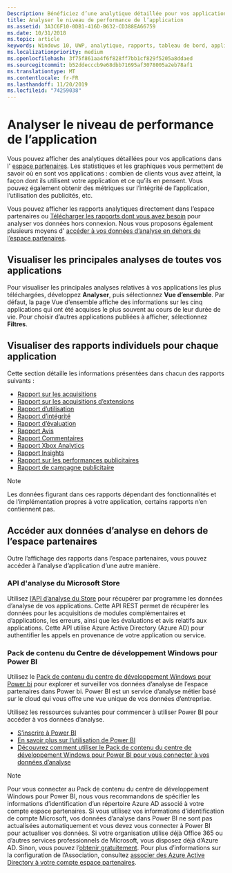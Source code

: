 ```yaml
---
Description: Bénéficiez d’une analytique détaillée pour vos applications Windows, dans l’espace partenaires ou via d’autres méthodes.
title: Analyser le niveau de performance de l’application
ms.assetid: 3A3C6F10-0DB1-416D-B632-CD388EA66759
ms.date: 10/31/2018
ms.topic: article
keywords: Windows 10, UWP, analytique, rapports, tableau de bord, applications, données, métriques
ms.localizationpriority: medium
ms.openlocfilehash: 3f75f861aa4f6f828ff7bb1cf829f5205a8ddaed
ms.sourcegitcommit: b52ddecccb9e68dbb71695af3078005a2eb78af1
ms.translationtype: MT
ms.contentlocale: fr-FR
ms.lasthandoff: 11/20/2019
ms.locfileid: "74259038"
---
```

# <a name="analyze-app-performance"></a>Analyser le niveau de performance de l’application

Vous pouvez afficher des analytiques détaillées pour vos applications dans l' [espace partenaires](https://partner.microsoft.com/dashboard). Les statistiques et les graphiques vous permettent de savoir où en sont vos applications : combien de clients vous avez atteint, la façon dont ils utilisent votre application et ce qu’ils en pensent. Vous pouvez également obtenir des métriques sur l’intégrité de l’application, l’utilisation des publicités, etc.

Vous pouvez afficher les rapports analytiques directement dans l’espace partenaires ou [Télécharger les rapports dont vous avez besoin](download-analytic-reports.md) pour analyser vos données hors connexion. Nous vous proposons également plusieurs moyens d' [accéder à vos données d’analyse en dehors de l’espace partenaires](#outside).

## <a name="view-key-analytics-for-all-your-apps"></a>Visualiser les principales analyses de toutes vos applications

Pour visualiser les principales analyses relatives à vos applications les plus téléchargées, développez **Analyser**, puis sélectionnez **Vue d’ensemble**. Par défaut, la page Vue d’ensemble affiche des informations sur les cinq applications qui ont été acquises le plus souvent au cours de leur durée de vie. Pour choisir d’autres applications publiées à afficher, sélectionnez **Filtres**.

## <a name="view-individual-reports-for-each-app"></a>Visualiser des rapports individuels pour chaque application

Cette section détaille les informations présentées dans chacun des rapports suivants :

-   [Rapport sur les acquisitions](acquisitions-report.md)
-   [Rapport sur les acquisitions d’extensions](add-on-acquisitions-report.md)
-   [Rapport d’utilisation](usage-report.md)
-   [Rapport d’intégrité](health-report.md)
-   [Rapport d’évaluation](ratings-report.md)
-   [Rapport Avis](reviews-report.md)
-   [Rapport Commentaires](feedback-report.md)
-   [Rapport Xbox Analytics](xbox-analytics-report.md)
-   [Rapport Insights](insights-report.md)
-   [Rapport sur les performances publicitaires](advertising-performance-report.md)
-   [Rapport de campagne publicitaire](promote-your-app-report.md)


> [!NOTE]
> Les données figurant dans ces rapports dépendant des fonctionnalités et de l’implémentation propres à votre application, certains rapports n’en contiennent pas.

<span id="outside"/>

## <a name="access-analytics-data-outside-of-partner-center"></a>Accéder aux données d’analyse en dehors de l’espace partenaires

Outre l’affichage des rapports dans l’espace partenaires, vous pouvez accéder à l’analyse d’application d’une autre manière.

### <a name="microsoft-store-analytics-api"></a>API d'analyse du Microsoft Store

Utilisez [l’API d’analyse du Store](../monetize/access-analytics-data-using-windows-store-services.md) pour récupérer par programme les données d’analyse de vos applications. Cette API REST permet de récupérer les données pour les acquisitions de modules complémentaires et d’applications, les erreurs, ainsi que les évaluations et avis relatifs aux applications. Cette API utilise Azure Active Directory (Azure AD) pour authentifier les appels en provenance de votre application ou service.

### <a name="windows-dev-center-content-pack-for-power-bi"></a>Pack de contenu du Centre de développement Windows pour Power BI

Utilisez le [Pack de contenu du centre de développement Windows pour Power bi](https://powerbi.microsoft.com/documentation/powerbi-content-pack-windows-dev-center/) pour explorer et surveiller vos données d’analyse de l’espace partenaires dans Power bi. Power BI est un service d’analyse métier basé sur le cloud qui vous offre une vue unique de vos données d’entreprise.

Utilisez les ressources suivantes pour commencer à utiliser Power BI pour accéder à vos données d’analyse.

* [S’inscrire à Power BI](https://powerbi.microsoft.com/documentation/powerbi-service-self-service-signup-for-power-bi/)
* [En savoir plus sur l’utilisation de Power BI](https://powerbi.microsoft.com/guided-learning/)
* [Découvrez comment utiliser le Pack de contenu du centre de développement Windows pour Power BI pour vous connecter à vos données d’analyse](https://powerbi.microsoft.com/documentation/powerbi-content-pack-windows-dev-center/)

> [!NOTE]
> Pour vous connecter au Pack de contenu du centre de développement Windows pour Power BI, nous vous recommandons de spécifier les informations d’identification d’un répertoire Azure AD associé à votre compte espace partenaires. Si vous utilisez vos informations d’identification de compte Microsoft, vos données d’analyse dans Power BI ne sont pas actualisées automatiquement et vous devez vous connecter à Power BI pour actualiser vos données. Si votre organisation utilise déjà Office 365 ou d’autres services professionnels de Microsoft, vous disposez déjà d’Azure AD. Sinon, vous pouvez l’[obtenir gratuitement](https://account.azure.com/organization). Pour plus d’informations sur la configuration de l’Association, consultez [associer des Azure Active Directory à votre compte espace partenaires](associate-azure-ad-with-dev-center.md).

